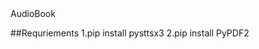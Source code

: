 <div class="id" text=center>AudioBook</div>

##Requriements
1.pip install pysttsx3
2.pip install PyPDF2
